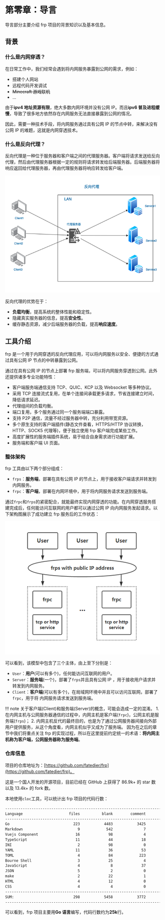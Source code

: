 # **第零章：导言**

导言部分主要介绍 frp 项目的背景知识以及基本信息。

## **背景**

### **什么是内网穿透？**

在日常工作中，我们经常会遇到将内网服务暴露到公网的需求，例如：

- 搭建个人网站
- 远程代码开发调试
- ~~Minecraft 游戏联机~~
- ...

由于**ipv4 地址资源有限**，绝大多数内网环境并没有公网 IP。而且**ipv6 普及进程缓慢**，导致了很多地方依然存在内网服务无法直接暴露到公网的情况。

因此，需要一种技术手段，将内网服务通过具有公网 IP 的节点中转，来解决没有公网 IP 的难题，这就是内网穿透技术。

### **什么是反向代理？**

反向代理是一种位于服务器和客户端之间的代理服务器。客户端将请求发送给反向代理，然后由代理服务器根据一定的规则将请求转发给后端服务器。后端服务器将响应返回给代理服务器，再由代理服务器将响应转发给客户端。

![reverse_proxy](assets/reverse_proxy.png)

反向代理的优势在于：

- **负载均衡**，提高系统的整体性能和稳定性。
- 隐藏真实服务器的信息，提高**安全性**。
- 缓存静态资源，减少后端服务器的负载，提高**响应速度**。

## **工具介绍**

frp 是一个用于内网穿透的反向代理应用，可以将内网服务以安全、便捷的方式通过具有公网 IP 节点的中转暴露到公网。

通过在具有公网 IP 的节点上部署 frp 服务端，可以将内网服务穿透到公网。此外还提供诸多专业功能特性：

- 客户端服务端通信支持 TCP、QUIC、KCP 以及 Websocket 等多种协议。
- 采用 TCP 连接流式复用，在单个连接间承载更多请求，节省连接建立时间，降低请求延迟。
- 代理组间的负载均衡。
- 端口复用，多个服务通过同一个服务端端口暴露。
- 支持 P2P 通信，流量不经过服务器中转，充分利用带宽资源。
- 多个原生支持的客户端插件(静态文件查看，HTTPS/HTTP 协议转换，HTTP、SOCK5 代理等)，便于独立使用 frp 客户端完成某些工作。
- 高度扩展性的服务端插件系统，易于结合自身需求进行功能扩展。
- 服务端和客户端 UI 页面。

### **整体架构**

frp 工具由以下两个部分组成：

- `frps`：**服务端**，部署在具有公网 IP 的节点上，用于接收客户端请求并转发到内网服务。
- `frpc`：**客户端**，部署在内网环境中，用于将内网服务请求发送到服务端。

通过`frpc`和`frps`的紧密配合，就能最终实现内网穿透的功能。在内网穿透服务搭建完成后，任何能访问互联网的用户都可以通过公网 IP 向内网服务发起请求。以下架构图展示了成功建立 frp 服务后的工作状态：

![architecture](assets/architecture.png)

可以看到，该模型中包含了三个主体，由上至下分别是：

- `User`：**用户**(可以有多个)，任何能访问互联网的用户。
- `Server`：**服务端**(一个)，部署了`frps`并且具有公网 IP ，用于接收用户请求并转发到内网服务。
- `Client`：**客户端**(可以有多个)，在局域网环境中并且可以访问互联网，部署了`frpc`，用于将
  内网服务请求发送到服务端。

!!! note
    关于客户端(Client)和服务端(Server)的概念，可能会造成一定的混淆。
    1. 在内网主机与公网服务器通信的过程中，内网主机是客户端(`frpc`)，公网主机是服务端(`frps`)；
    2. 内网主机反代的最终目的，也是为了通过公网服务器间接向外部用户提供服务，从这个角度看，内网主机似乎又成为了服务端。
    因为在之后的章节中我们将重点关注 frp 的实现过程，所以在这里提前约定统一的术语：**将内网主机称为客户端，公网服务器称为服务端**。

### **仓库信息**

项目的仓库地址为：[https://github.com/fatedier/frp](https://github.com/fatedier/frp)。

这是一个国人开发的开源项目，目前已经在 GitHub 上获得了 86.9k+ 的 star 数以及 13.4k+ 的 fork 数。

本地使用`cloc`工具，可以统计出 frp 项目的代码行数：

```txt
-------------------------------------------------------------------------------
Language                     files          blank        comment           code
-------------------------------------------------------------------------------
Go                             223           4483           3425          25157
Markdown                         9            542              7           1351
Vuejs Component                 16             98              4           1058
TypeScript                      11             44             18            600
INI                              2             98              0            459
YAML                            11             36             53            395
TOML                             4             84            223            258
Bourne Shell                     3             25              4            142
JavaScript                       4              8             37            141
JSON                             5              2              0            111
make                             2             22              1             61
HTML                             4             12              0             46
CSS                              4              4              0             25
-------------------------------------------------------------------------------
SUM:                           298           5458           3772          29804
-------------------------------------------------------------------------------
```

可以看到，frp 项目主要用**Go 语言**编写，代码行数约为**25k**行。
